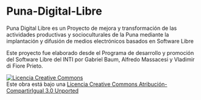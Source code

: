Puna-Digital-Libre
==================
Puna Digital Libre es un Proyecto de mejora y transformación de las actividades productivas y socioculturales de la Puna
mediante la implantación y difusión de medios electrónicos basados en Software Libre

Este proyecto fue elaborado desde el Programa de desarrollo y promoción del Software Libre del INTI por Gabriel Baum, Alfredo Massacesi y Vladimir di Fiore Prieto.

<a rel="license" href="http://creativecommons.org/licenses/by-sa/3.0/deed.es_AR"><img alt="Licencia Creative Commons" style="border-width:0" src="http://i.creativecommons.org/l/by-sa/3.0/80x15.png" /></a><br />Este obra está bajo una <a rel="license" href="http://creativecommons.org/licenses/by-sa/3.0/deed.es_AR">Licencia Creative Commons Atribución-CompartirIgual 3.0 Unported</a>


